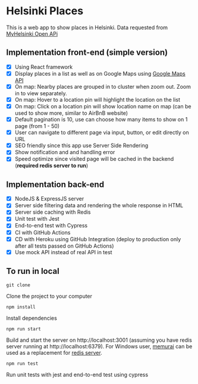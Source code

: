 # Helsinki Places

This is a web app to show places in Helsinki. Data requested from [MyHelsinki Open APi](http://open-api.myhelsinki.fi/doc)

## Implementation front-end (simple version)

- [x] Using React framework
- [x] Display places in a list as well as on Google Maps using [Google Maps API](https://developers.google.com/maps)
- [x] On map: Nearby places are grouped in to cluster when zoom out. Zoom in to view separately.
- [x] On map: Hover to a location pin will highlight the location on the list
- [x] On map: Click on a location pin will show location name on map (can be used to show more, similar to AirBnB website)
- [x] Default pagination is 10, use can choose how many items to show on 1 page (from 1 - 50)
- [x] User can navigate to different page via input, button, or edit directly on URL
- [x] SEO friendly since this app use Server Side Rendering
- [x] Show notification and and handling error
- [x] Speed optimize since visited page will be cached in the backend (**required redis server to run**)

## Implementation back-end

- [x] NodeJS & ExpressJS server
- [x] Server side filtering data and rendering the whole response in HTML
- [x] Server side caching with Redis
- [x] Unit test with Jest
- [x] End-to-end test with Cypress
- [x] CI with GitHub Actions
- [x] CD with Heroku using GitHub Integration (deploy to production only after all tests passed on GitHub Actions)
- [x] Use mock API instead of real API in test

## To run in local

```
git clone
```

Clone the project to your computer

```
npm install
```

Install dependencies

```
npm run start
```

Build and start the server on http://localhost:3001 (assuming you have redis server running at http://localhost:6379). For Windows user, [memurai](https://www.memurai.com/) can be used as a replacement for [redis server](https://redis.io/topics/quickstart).

```
npm run test
```

Run unit tests with jest and end-to-end test using cypress

###
